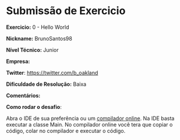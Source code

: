 # Submissão de Exercicio

**Exercicio:** 0 - Hello World

**Nickname:** BrunoSantos98

**Nível Técnico:**  Junior 

**Empresa:**  

**Twitter**: https://twitter.com/b_oakland

**Dificuldade de Resolução:**  Baixa

**Comentários:** 

**Como rodar o desafio**: 

Abra o IDE de sua preferência ou um [compilador online](https://www.mycompiler.io/pt/new/java). Na IDE basta executar a classe Main. No compilador online você tera que copiar o código, colar no compilador e executar o código.
